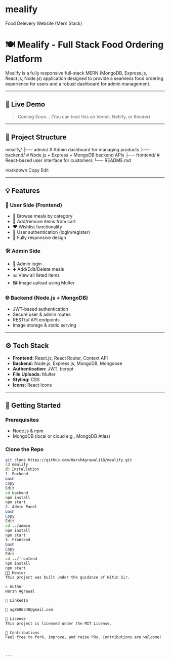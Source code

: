 # mealify
Food Delevery Website (Mern Stack)
# 🍽️ Mealify - Full Stack Food Ordering Platform

Mealify is a fully responsive full-stack MERN (MongoDB, Express.js, React.js, Node.js) application designed to provide a seamless food ordering experience for users and a robust dashboard for admin management.

---

## 🔗 Live Demo

> Coming Soon... (You can host this on Vercel, Netlify, or Render)

---

## 📁 Project Structure

mealify/
├── admin/ # Admin dashboard for managing products
├── backend/ # Node.js + Express + MongoDB backend APIs
├── frontend/ # React-based user interface for customers
└── README.md

markdown
Copy
Edit

---

## 💡 Features

### 👤 User Side (Frontend)
- 🍔 Browse meals by category
- 🛒 Add/remove items from cart
- ❤️ Wishlist functionality
- 🔐 User authentication (login/register)
- 📱 Fully responsive design

### 🛠️ Admin Side
- 🔑 Admin login
- ➕ Add/Edit/Delete meals
- 📊 View all listed items
- 🖼️ Image upload using Multer

### 🌐 Backend (Node.js + MongoDB)
- JWT-based authentication
- Secure user & admin routes
- RESTful API endpoints
- Image storage & static serving

---

## ⚙️ Tech Stack

- **Frontend:** React.js, React Router, Context API
- **Backend:** Node.js, Express.js, MongoDB, Mongoose
- **Authentication:** JWT, bcrypt
- **File Uploads:** Multer
- **Styling:** CSS
- **Icons:** React Icons

---

## 🚀 Getting Started

### Prerequisites
- Node.js & npm
- MongoDB (local or cloud e.g., MongoDB Atlas)

### Clone the Repo
```bash
git clone https://github.com/HarshAgrawal118/mealify.git
cd mealify
📦 Installation
1. Backend
bash
Copy
Edit
cd backend
npm install
npm start
2. Admin Panel
bash
Copy
Edit
cd ../admin
npm install
npm start
3. Frontend
bash
Copy
Edit
cd ../frontend
npm install
npm start
👨‍🏫 Mentor
This project was built under the guidance of Nitin Sir.

✍️ Author
Harsh Agrawal

🔗 LinkedIn

📧 ag8606348@gmail.com

📃 License
This project is licensed under the MIT License.

🙌 Contributions
Feel free to fork, improve, and raise PRs. Contributions are welcome!



---


